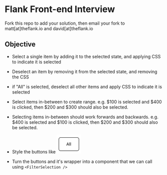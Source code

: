 # Flank Front-end Interview

Fork this repo to add your solution, then email your fork to matt[at]theflank.io and david[at]theflank.io

## Objective
- Select a single item by adding it to the selected state, and applying CSS to indicate it is selected

- Deselect an item by removing it from the selected state, and removing the CSS

- if "All" is selected, deselect all other items and apply CSS to indicate it is selected

- Select items in-between to create range.
  e.g. $100 is selected and $400 is clicked, then $200 and $300 should also be selected.

- Selecting items in-between should work forwards and backwards.
  e.g. $400 is selected and $100 is clicked, then $200 and $300 should also be selected.

- Style the buttons like ![button-example](./public/assets/button-example.png)

- Turn the buttons and it's wrapper into a component that we can call using `<FilterSelection />`
